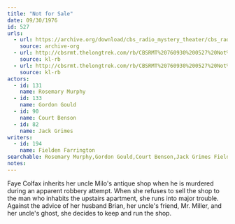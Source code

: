 ```yaml
---
title: "Not for Sale"
date: 09/30/1976
id: 527
urls: 
  - url: https://archive.org/download/cbs_radio_mystery_theater/cbs_radio_mystery_theater-0501-0550.zip/cbs_radio_mystery_theater-0501-0550%2Fcbsrmt_0527_not_for_sale.mp3
    source: archive-org
  - url: http://cbsrmt.thelongtrek.com/rb/CBSRMT%20760930%200527%20Not%20For%20Sale_wuwm_rb%20gap%20at%2034%20mins%20act%202%20outro%20missing.mp3
    source: kl-rb
  - url: http://cbsrmt.thelongtrek.com/rb/CBSRMT%20760930%200527%20Not%20For%20Sale_wbbm_rb.mp3
    source: kl-rb
actors:  
  - id: 131
    name: Rosemary Murphy  
  - id: 133
    name: Gordon Gould  
  - id: 90
    name: Court Benson  
  - id: 82
    name: Jack Grimes
writers:  
  - id: 194
    name: Fielden Farrington
searchable: Rosemary Murphy,Gordon Gould,Court Benson,Jack Grimes Fielden Farrington
notes:  
---
```

Faye Colfax inherits her uncle Milo's antique shop when he is murdered during an apparent robbery attempt. When she refuses to sell the shop to the man who inhabits the upstairs apartment, she runs into major trouble. Against the advice of her husband Brian, her uncle's friend, Mr. Miller, and her uncle's ghost, she decides to keep and run the shop.